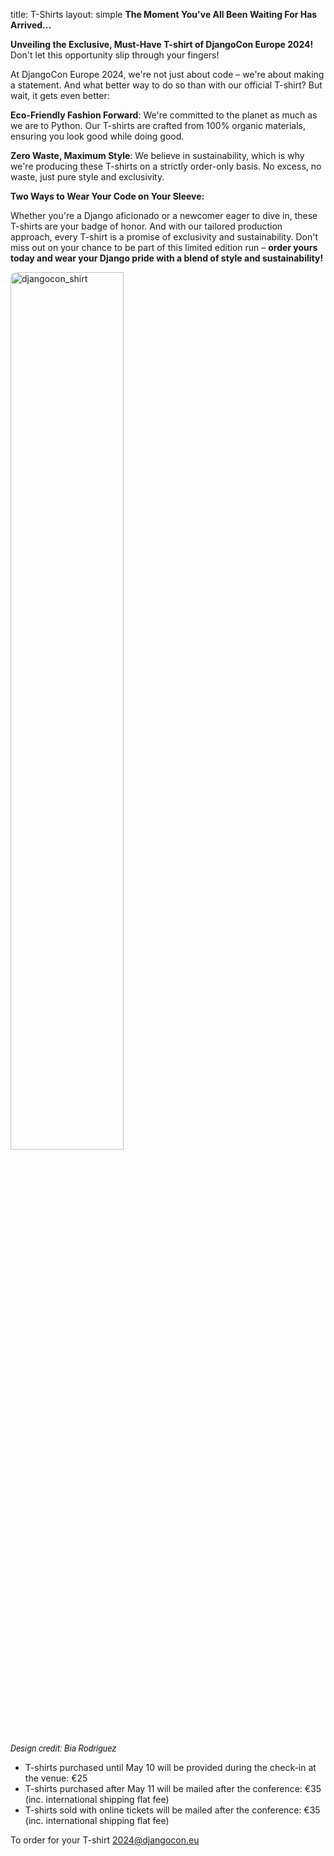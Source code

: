 title: T-Shirts
layout: simple
**The Moment You've All Been Waiting For Has Arrived...**

<!--
Drumroll, please! Introducing the official T-shirt for DjangoCon Europe 2024! Don't miss your chance to grab one! :
We worry about sustainability, do our t-shirts are made from organic materials. And to avoid producing t-shirts in excess, we will just produce enough t-shirts to fulfil the orders that we receive. Therefore, we will have two distinct types of orders: -->

**Unveiling the Exclusive, Must-Have T-shirt of DjangoCon Europe 2024!** Don't let this opportunity slip through your fingers!

At DjangoCon Europe 2024, we're not just about code – we're about making a statement. And what better way to do so than with our official T-shirt? But wait, it gets even better:

**Eco-Friendly Fashion Forward**: We're committed to the planet as much as we are to Python. Our T-shirts are crafted from 100% organic materials, ensuring you look good while doing good.

**Zero Waste, Maximum Style**: We believe in sustainability, which is why we're producing these T-shirts on a strictly order-only basis. No excess, no waste, just pure style and exclusivity.

**Two Ways to Wear Your Code on Your Sleeve:**

Whether you're a Django aficionado or a newcomer eager to dive in, these T-shirts are your badge of honor. And with our tailored production approach, every T-shirt is a promise of exclusivity and sustainability. Don't miss out on your chance to be part of this limited edition run – **order yours today and wear your Django pride with a blend of style and sustainability!**

<img src="/static/images/tshirts/tshirt.png" alt="djangocon_shirt" style="width: 60%; border-radius: 10px;">
<p style=" font-family:roboto"><em>Design credit: Bia Rodriguez</em></p>

- T-shirts purchased until May 10 will be provided during the check-in at the venue: €25
- T-shirts purchased after May 11 will be mailed after the conference: €35 (inc. international shipping flat fee)
- T-shirts sold with online tickets will be mailed after the conference: €35 (inc. international shipping flat fee)

To order for your T-shirt [2024@djangocon.eu](mailto:2024@djangocon.eu)
